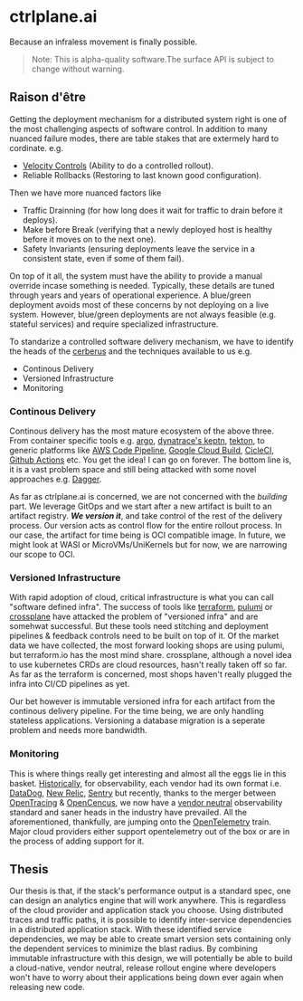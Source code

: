 # ctrlplane.ai

Because an infraless movement is finally possible.

> Note: This is alpha-quality software.The surface API is subject to change without warning.

## Raison d'être

Getting the deployment mechanism for a distributed system right is one of the most challenging aspects of software control. In addition to many nuanced failure modes, there are table stakes that are extermely hard to cordinate. e.g.

- [Velocity Controls](https://exp-platform.com/Documents/2019%20TongXiaSumitBhardwajPavelDmitrievAleksanderFabijan_Safe-Velocity-ICSE-SEI.pdf) (Ability to do a controlled rollout).
- Reliable Rollbacks (Restoring to last known good configuration).

Then we have more nuanced factors like

- Traffic Drainning (for how long does it wait for traffic to drain before it deploys).
- Make before Break (verifying that a newly deployed host is healthy before it moves on to the next one).
- Safety Invariants (ensuring deployments leave the service in a consistent state, even if some of them fail).

On top of it all, the system must have the ability to provide a manual override incase something is needed. Typically, these details are tuned through years and years of operational experience. A blue/green deployment avoids most of these concerns by not deploying on a live system. However, blue/green deployments are not always feasible (e.g. stateful services) and require specialized infrastructure.

To standarize a controlled software delivery mechanism, we have to identify the heads of the [cerberus](https://en.wikipedia.org/wiki/Cerberus) and the techniques available to us e.g.

- Continous Delivery
- Versioned Infrastructure
- Monitoring

### Continous Delivery

Continous delivery has the most mature ecosystem of the above three. From container specific tools e.g. [argo](https://argo-cd.readthedocs.io/en/stable/), [dynatrace's keptn](https://keptn.sh), [tekton](https://tekton.dev), to generic platforms like [AWS Code Pipeline](https://aws.amazon.com/codepipeline/), [Google Cloud Build](https://cloud.google.com/build), [CicleCI](https://circleci.com), [Github Actions](https://github.com/features/actions) etc. You get the idea! I can go on forever. The bottom line is, it is a vast problem space and still being attacked with some novel approaches e.g. [Dagger](https://dagger.io).

As far as ctrlplane.ai is concerned, we are not concerned with the _building_ part. We leverage GitOps and we start after a new artifact is built to an artifact registry. **_We version it_**, and take control of the rest of the delivery process. Our version acts as control flow for the entire rollout process. In our case, the artifact for time being is OCI compatible image. In future, we might look at WASI or MicroVMs/UniKernels but for now, we are narrowing our scope to OCI.

### Versioned Infrastructure

With rapid adoption of cloud, critical infrastructure is what you can call "software defined infra". The success of tools like [terraform](https://terraform.io), [pulumi](https://pulumi.com) or [crossplane](https://crossplane.io) have attacked the problem of "versioned infra" and are somehwat successful. But these tools need stitching and deployment pipelines & feedback controls need to be built on top of it. Of the market data we have collected, the most forward looking shops are using pulumi, but terraform.io has the most mind share. crossplane, although a novel idea to use kubernetes CRDs are cloud resources, hasn't really taken off so far. As far as the terraform is concerned, most shops haven't really plugged the infra into CI/CD pipelines as yet.

Our bet however is immutable versioned infra for each artifact from the continous delivery pipeline. For the time being, we are only handling stateless applications. Versioning a database migration is a seperate problem and needs more bandwidth.

### Monitoring

This is where things really get interesting and almost all the eggs lie in this basket. [Historically](https://failingfast.io/opentelemetry-observability/), for observability, each vendor had its own format i.e. [DataDog](https://datadoghq.com), [New Relic](https://newrelic.com), [Sentry](https://sentry.io) but recently, thanks to the merger between [OpenTracing](https://opentracing.org) & [OpenCencus](https://opencensus.org), we now have a [vendor neutral](https://failingfast.io/opentelemetry/) observability standard and saner heads in the industry have prevailed. All the aforementioned, thankfully, are jumping onto the [OpenTelemetry](https://opentelemetry.org) train. Major cloud providers either support opentelemetry out of the box or are in the process of adding support for it.

## Thesis

Our thesis is that, if the stack's performance output is a standard spec, one can design an analytics engine that will work anywhere. This is regardless of the cloud provider and application stack you choose. Using distributed traces and traffic paths, it is possible to identify inter-service dependencies in a distributed application stack. With these identified service dependencies, we may be able to create smart version sets containing only the dependent services to minimize the blast radius. By combining immutable infrastructure with this design, we will potentially be able to build a cloud-native, vendor neutral, release rollout engine where developers won't have to worry about their applications being down ever again when releasing new code.
